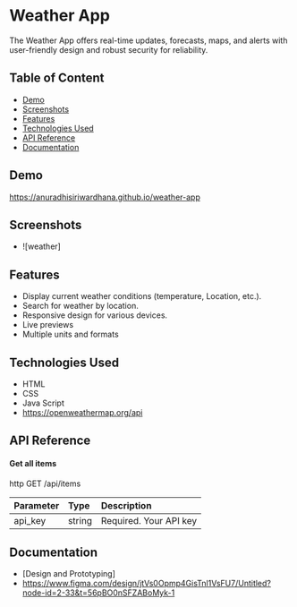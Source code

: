 # Weather App

The Weather App offers real-time updates, forecasts, maps, and alerts with user-friendly design and robust security for reliability.
## Table of Content
- [Demo](#demo)
- [Screenshots](#screenshots)
- [Features](#features)
- [Technologies Used](#technologies)
- [API Reference](#api)
-  [Documentation](#documentation)
  
## <a name="demo">Demo</a> 

https://anuradhisiriwardhana.github.io/weather-app

## <a name="screenshots">Screenshots</a> 
- ![weather]


## <a name="features">Features</a> 

- Display current weather conditions (temperature, Location, etc.).
- Search for weather by location.
- Responsive design for various devices.
- Live previews
- Multiple units and formats



## <a name="technologies">Technologies Used</a> 

- HTML
- CSS
- Java Script
- https://openweathermap.org/api



## <a name="api">API Reference</a> 

#### Get all items

http
  GET /api/items


| Parameter | Type     | Description                |
| :-------- | :------- | :------------------------- |
| api_key | string | Required. Your API key |


## <a name="documentation">Documentation</a> 

- [Design and Prototyping]
-  https://www.figma.com/design/jtVs0Opmp4GisTnl1VsFU7/Untitled?node-id=2-33&t=56pBO0nSFZABoMyk-1
